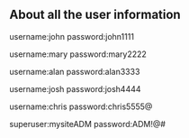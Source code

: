 ## About all the user information

username:john
password:john1111

username:mary
password:mary2222

username:alan
password:alan3333

username:josh
password:josh4444

username:chris
password:chris5555@

superuser:mysiteADM
password:ADM!@#

